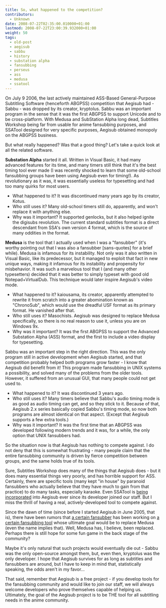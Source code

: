 ```yaml
---
title: So, what happened to the competition?
contributors:
  - Unknown
date: 2008-07-22T02:35:00.010000+01:00
lastmod: 2008-07-22T23:00:39.932000+01:00
weight: 50
tags:
  - old-post
  - aegisub
  - sabbu
  - history
  - substation alpha
  - fansubbing
  - perseus
  - ass
  - medusa
  - ssatool
---
```


On July 9 2006, the last actively maintained ASS-Based General-Purpose Subtitling Software (henceforth ABGPSS) competition that Aegisub had - Sabbu - was dropped by its creator, kryptolus. Sabbu was an important program in the sense that it was the first ABGPSS to support Unicode and to be cross-platform. With Medusa and SubStation Alpha long dead, Subtitles Workshop being far from usable for anime fansubbing purposes, and SSATool designed for very specific purposes, Aegisub obtained monopoly on the ABGPSS business.

But what really happened? Was that a good thing? Let's take a quick look at all the related software.

**Substation Alpha** started it all. Written in Visual Basic, it had many advanced features for its time, and many timers still think that it's the best timing tool ever made (I was recently shocked to learn that some old-school fansubbing groups have been using Aegisub even for timing!). As revolutionary as it was, it was essentially useless for typesetting and had too many quirks for most users.

- What happened to it? It was discontinued many years ago by its creator, Kotus.
- Who still uses it? Many old-school timers still do, apparently, and won't replace it with anything else.
- Why was it important? It supported genlocks, but it also helped ignite the digisubs revolution. The current standard subtitles format is a direct descendant from SSA's own version 4 format, which is the source of many oddities in the format.

**Medusa** is the tool that I actually used when I was a "fansubber" (it's worthy pointing out that I was also a fansubber \[sans-quotes\] for a brief while). Medusa is infamous for its instability. Not only was it also written in Visual Basic, like its predecessor, but it managed to exploit that fact in new unique ways, making it infamous for its instability and propensity for misbehavior. It was such a marvelous tool that I (and many other typesetters) decided that it was better to simply typeset with good old Notepad+VirtualDub. This technique would later inspire Aegisub's video mode.

- What happened to it? kaiousama, its creator, apparently attempted to rewrite it from scratch into a greater abomination known as "ChronoSub", which would use the dreadful USF format as its primary format. He vanished after that.
- Who still uses it? Masochists. Aegisub was designed to replace Medusa specifically, so there is no real reason to use it, unless you are on Windows 9x.
- Why was it important? It was the first ABGPSS to support the Advanced Substation Alpha (ASS) format, and the first to include a video display for typesetting.

Sabbu was an important step in the right direction. This was the only program still in active development when Aegisub started, and that competition probably helped both programs grow faster - I know that Aegisub did benefit from it! This program made fansubbing in UNIX systems a possibility, and solved many of the problems from the older tools. However, it suffered from an unusual GUI, that many people could not get used to.

- What happened to it? It was discontinued 3 years ago.
- Who still uses it? Many timers believe that Sabbu's audio timing mode is as good as audio timing can get, and so they stick to it. Because of that, Aegisub 2.x series basically copied Sabbu's timing mode, so now both programs are almost identical on that aspect. (Except that Aegisub supports a few extra tools.)
- Why was it important? It was the first time that an ABGPSS was developed following modern trends and it was, for a while, the only option that UNIX fansubbers had.

So the situation now is that Aegisub has nothing to compete against. I do not deny that this is somewhat frustrating - many people claim that the entire fansubbing community is driven by fierce competition between groups, and the same holds true of its tools.

Sure, Subtitles Workshop does many of the things that Aegisub does - but it does many essential things very poorly, and has horrible support for ASS. Certainly, there are specific tools (many kept "in house" by paranoid fansubbers who actually believe that they have much to gain from that practice) to do many tasks, especially karaoke. Even SSATool is [being incorporated](/docs/3.2/Kanji_Timer/) into Aegisub ever since its developer joined our staff. But I miss the thrill of having a real, actively-developed tool to compete against.

Since the dawn of time (since before I started Aegisub in June 2005, that is), there have been rumors that [a certain fansubber](http://www.draders.com/) has been working on [a certain fansubbing tool](http://perseus.draders.com/) whose ultimate goal would be to replace Medusa (even the name implies that). Well, Medusa has, I believe, been replaced. Perhaps there is still hope for some fun game in the back stage of the community?

Maybe it's only natural that such projects would eventually die out - Sabbu was the only open-source amongst them, but, even then, kryptolus was the only developer. I hope that Aegisub survives for as long as subtitles and fansubbers are around, but I have to keep in mind that, statistically speaking, the odds aren't in my favor...

That said, remember that Aegisub is a free project - if you develop tools for the fansubbing community and would like to join our staff, we will always welcome developers who prove themselves capable of helping us. Ultimately, the goal of the Aegisub project is to be THE tool for all subtitling needs in the anime community.
